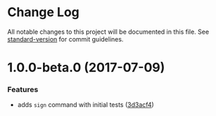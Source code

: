 # Change Log

All notable changes to this project will be documented in this file. See [standard-version](https://github.com/conventional-changelog/standard-version) for commit guidelines.

<a name="1.0.0-beta.0"></a>
# 1.0.0-beta.0 (2017-07-09)


### Features

* adds `sign` command with initial tests ([3d3acf4](https://github.com/cludden/node-starter-kit/commit/3d3acf4))
